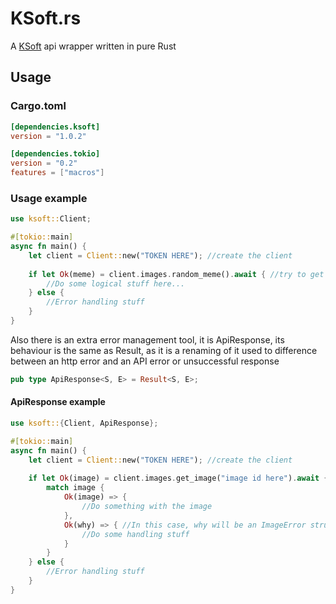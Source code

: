 # KSoft.rs

A [KSoft](https://api.ksoft.si/) api wrapper written in pure Rust

## Usage

### Cargo.toml
```toml
[dependencies.ksoft]
version = "1.0.2"

[dependencies.tokio]
version = "0.2"
features = ["macros"]
```

### Usage example
```rust
use ksoft::Client;

#[tokio::main]
async fn main() {
    let client = Client::new("TOKEN HERE"); //create the client
    
    if let Ok(meme) = client.images.random_meme().await { //try to get a random meme handling the possible error
        //Do some logical stuff here...
    } else {
        //Error handling stuff
    }
}
```

Also there is an extra error management tool, it is ApiResponse, its behaviour is the same as Result,
as it is a renaming of it used to difference between an http error and an API error or unsuccessful response

```rust
pub type ApiResponse<S, E> = Result<S, E>;
```

#### ApiResponse example
```rust
use ksoft::{Client, ApiResponse};

#[tokio::main]
async fn main() {
    let client = Client::new("TOKEN HERE"); //create the client
    
    if let Ok(image) = client.images.get_image("image id here").await { //image var will be ApiResponse<Image, ImageError>
        match image {
            Ok(image) => {
                //Do something with the image
            },
            Ok(why) => { //In this case, why will be an ImageError struct
                //Do some handling stuff
            }
        }
    } else {
        //Error handling stuff
    }
}
```